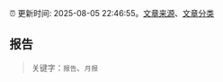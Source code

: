 :alarm_clock: 更新时间: 2025-08-05 22:46:55。[文章来源](/README.md)、[文章分类](/TAGS.md)

## 报告


> 关键字：`报告`、`月报`



